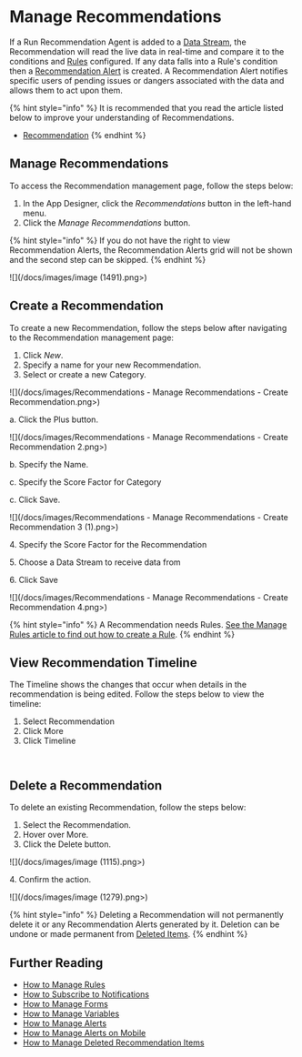 # Manage Recommendations

If a Run Recommendation Agent is added to a [Data Stream](../../concepts/data-stream/), the Recommendation will read the live data in real-time and compare it to the conditions and [Rules](../../concepts/recommendation/rule.md) configured. If any data falls into a Rule's condition then a [Recommendation Alert](../../concepts/recommendation/recommendation-alert.md) is created. A Recommendation Alert notifies specific users of pending issues or dangers associated with the data and allows them to act upon them.

{% hint style="info" %}
It is recommended that you read the article listed below to improve your understanding of Recommendations.

* [Recommendation](../../concepts/recommendation/)
{% endhint %}

## Manage Recommendations

To access the Recommendation management page, follow the steps below:

1. In the App Designer, click the _Recommendations_ button in the left-hand menu.
2. Click the _Manage Recommendations_ button.

{% hint style="info" %}
If you do not have the right to view Recommendation Alerts, the Recommendation Alerts grid will not be shown and the second step can be skipped.
{% endhint %}

![](/docs/images/image (1491).png>)

## Create a Recommendation

To create a new Recommendation, follow the steps below after navigating to the Recommendation management page:

1. Click _New_.
2. Specify a name for your new Recommendation.
3. Select or create a new Category.

![](/docs/images/Recommendations - Manage Recommendations - Create Recommendation.png>)

a. Click the Plus button.

![](/docs/images/Recommendations - Manage Recommendations - Create Recommendation 2.png>)

b. Specify the Name.

c. Specify the Score Factor for Category

c. Click Save.

![](/docs/images/Recommendations - Manage Recommendations - Create Recommendation 3 (1).png>)

4\. Specify the Score Factor for the Recommendation

5\. Choose a Data Stream to receive data from

6\. Click Save

![](/docs/images/Recommendations - Manage Recommendations - Create Recommendation 4.png>)

{% hint style="info" %}
A Recommendation needs Rules. [See the Manage Rules article to find out how to create a Rule](create-rules.md#create-a-rule).
{% endhint %}

## View Recommendation Timeline

The Timeline shows the changes that occur when details in the recommendation is being edited. Follow the steps below to view the timeline:

1. Select Recommendation
2. Click More
3. Click Timeline

<figure><img src="/docs/images/Recommendations - Manage Recommendations - View Recommendation.png" alt=""><figcaption></figcaption></figure>

<figure><img src="/docs/images/Recommendations - Manage Recommendations - View Recommendation 2.png" alt=""><figcaption></figcaption></figure>

## Delete a Recommendation

To delete an existing Recommendation, follow the steps below:

1. Select the Recommendation.
2. Hover over More.
3. Click the Delete button.

![](/docs/images/image (1115).png>)

&#x20;   4\. Confirm the action.

![](/docs/images/image (1279).png>)

{% hint style="info" %}
Deleting a Recommendation will not permanently delete it or any Recommendation Alerts generated by it. Deletion can be undone or made permanent from [Deleted Items](../../concepts/recommendation/deleted-items.md).
{% endhint %}

## Further Reading

* [How to Manage Rules](create-rules.md)
* [How to Subscribe to Notifications](subscribe-to-notifications.md)
* [How to Manage Forms](manage-forms.md)
* [How to Manage Variables](manage-variables.md)
* [How to Manage Alerts](manage-alerts.md)
* [How to Manage Alerts on Mobile](manage-alerts-on-mobile.md)
* [How to Manage Deleted Recommendation Items](manage-deleted-recommendation-items.md)




